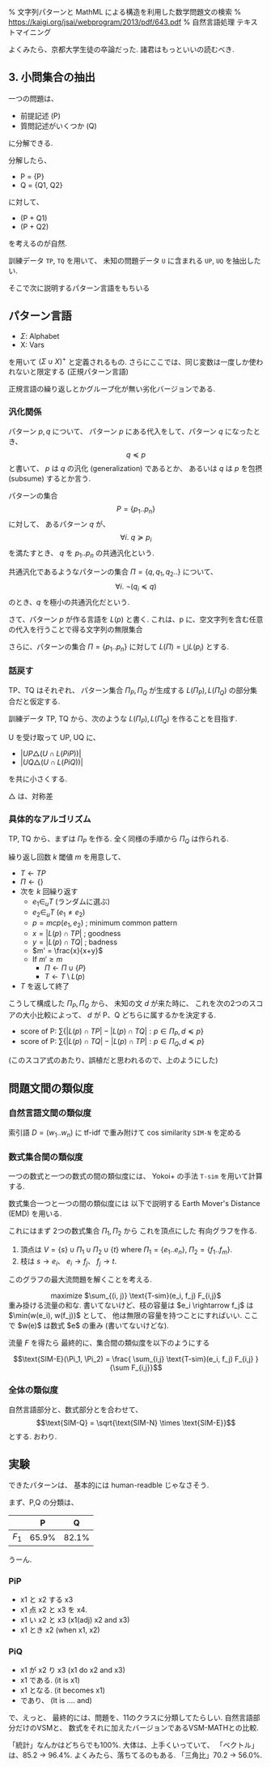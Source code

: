 % 文字列パターンと MathML による構造を利用した数学問題文の検索
% https://kaigi.org/jsai/webprogram/2013/pdf/643.pdf
% 自然言語処理 テキストマイニング

よくみたら、京都大学生徒の卒論だった.
諸君はもっといいの読むべき.

## 3. 小問集合の抽出

一つの問題は、

- 前提記述 (P)
- 質問記述がいくつか (Q)

に分解できる.

分解したら、

- P = {P}
- Q = {Q1, Q2}

に対して、
 
- (P + Q1)
- (P + Q2)

を考えるのが自然.

訓練データ `TP`, `TQ` を用いて、
未知の問題データ `U` に含まれる `UP`, `UQ` を抽出したい.

そこで次に説明するパターン言語をもちいる

## パターン言語

- $\Sigma$: Alphabet
- X: Vars

を用いて
$(\Sigma \cup X)^+$
と定義されるもの.
さらにここでは、同じ変数は一度しか使われないと限定する (正規パターン言語)

正規言語の繰り返しとかグループ化が無い劣化バージョンである.

### 汎化関係

パターン $p, q$ について、
パターン $p$ にある代入をして、パターン $q$ になったとき、
$$q \preceq p$$
と書いて、
$p$ は $q$ の汎化 (generalization) であるとか、
あるいは
$q$ は $p$ を包摂 (subsume) するとか言う.

パターンの集合
$$P = \{ p_1 .. p_n \}$$
に対して、
あるパターン $q$ が、
$$\forall i .~ q \succeq p_i$$
を満たすとき、
$q$ を $p_1 .. p_n$ の共通汎化という.

共通汎化であるようなパターンの集合
$\Pi = \{ q, q_1, q_2 .. \}$
について、
$$\forall i .~ \lnot(q_i \preceq q)$$
のとき、$q$ を極小の共通汎化だという.

さて、パターン $p$ が作る言語を $L(p)$ と書く.
これは、p に、空文字列を含む任意の代入を行うことで得る文字列の無限集合

さらに、パターンの集合
$\Pi = \{ p_1 .. p_n \}$
に対して
$L(\Pi) = \bigcup L(p_i)$
とする.

### 話戻す

TP、TQ はそれぞれ、
パターン集合
$\Pi_P, \Pi_Q$
が生成する
$L(\Pi_P), L(\Pi_Q)$
の部分集合だと仮定する.

訓練データ TP, TQ から、次のような
$L(\Pi_P), L(\Pi_Q)$
を作ることを目指す.

U を受け取って UP, UQ に、

- $|UP \triangle (U \cap L(PiP))|$
- $|UQ \triangle (U \cap L(PiQ))|$

を共に小さくする.

$\triangle$ は、対称差

### 具体的なアルゴリズム

TP, TQ から、まずは $\Pi_P$ を作る.
全く同様の手順から $\Pi_Q$ は作られる.

繰り返し回数 $k$
閾値 $m$
を用意して、

- $T \leftarrow TP$
- $\Pi \leftarrow \{\}$
- 次を $k$ 回繰り返す
    - $e_1 \in_u T$ (ランダムに選ぶ)
    - $e_2 \in_u T$ ($e_1 \ne e_2$)
    - $p = mcp(e_1, e_2)$ ; minimum common pattern
    - $x = | L(p) \cap TP |$ ; goodness
    - $y = | L(p) \cap TQ |$ ; badness
    - $m' = \frac{x}{x+y}$
    - If $m' \geq m$
        - $\Pi \leftarrow \Pi \cup \{ P \}$
        - $T \leftarrow T \setminus L(p)$
- $T$ を返して終了

こうして構成した $\Pi_P, \Pi_Q$ から、
未知の文 $d$ が来た時に、
これを次の2つのスコアの大小比較によって、
$d$ が P、Q どちらに属するかを決定する.

- score of P: $\sum \{ |L(p) \cap TP| - |L(p) \cap TQ| : p \in \Pi_P, d \preceq p \}$
- score of P: $\sum \{ |L(p) \cap TQ| - |L(p) \cap TP| : p \in \Pi_Q, d \preceq p \}$

(このスコア式のあたり、誤植だと思われるので、上のようにした)

## 問題文間の類似度

### 自然言語文間の類似度

索引語
$D = (w_1 .. w_n)$
に tf-idf で重み附けて
cos similarity `SIM-N` を定める

### 数式集合間の類似度

一つの数式と一つの数式の間の類似度には、
Yokoi+ の手法 `T-sim` を用いて計算する.

数式集合一つと一つの間の類似度には
以下で説明する
Earth Mover's Distance (EMD)
を用いる.

これにはまず
2つの数式集合 $\Pi_1, \Pi_2$ から
これを頂点にした
有向グラフを作る.

1. 頂点は
$V = \{s\} \cup \Pi_1 \cup \Pi_2 \cup \{t\}$
where
$\Pi_1 = \{e_1 .. e_n\}$,
$\Pi_2 = \{f_1 .. f_m\}$.
1. 枝は
$s \rightarrow e_i$、
$e_i \rightarrow f_j$、
$f_j \rightarrow t$.

このグラフの最大流問題を解くことを考える.
<center>
maximize $\sum_{(i, j)} \text{T-sim}(e_i, f_j) F_{i,j}$
</center>
重み掛ける流量の和な.
書いてないけど、枝の容量は
$e_i \rightarrow f_j$
は
$\min(w(e_i), w(f_j))$
として、
他は無限の容量を持つことにすればいい.
ここで $w(e)$ は数式 $e$ の重み (書いてないけどな).

流量 $F$ を得たら
最終的に、集合間の類似度を以下のようにする

$$\text{SIM-E}(\Pi_1, \Pi_2) = \frac{ \sum_{i,j} \text{T-sim}(e_i, f_j) F_{i,j} }{\sum F_{i,j}}$$

### 全体の類似度

自然言語部分と、数式部分とを合わせて、
$$\text{SIM-Q} = \sqrt{\text{SIM-N} \times \text{SIM-E}}$$
とする.
おわり.

## 実験

できたパターンは、
基本的には human-readble じゃなさそう.

まず、P,Q の分類は、

|     | P     | Q     |
| :-: | :-:   | :-:   |
| $F_1$ | 65.9% | 82.1% |

うーん.

### PiP

- x1 と x2 する x3
- x1 点 x2 と x3 を x4.
- x1 い x2 と x3 (x1(adj) x2 and x3)
- x1 とき x2 (when x1, x2)

### PiQ

- x1 が x2 り x3 (x1 do x2 and x3)
- x1 である. (it is x1)
- x1 となる. (it becomes x1)
- であり、 (It is .... and)

で、えっと、
最終的には、問題を、11のクラスに分類してたらしい.
自然言語部分だけのVSMと、
数式をそれに加えたバージョンであるVSM-MATHとの比較.

「統計」なんかはどちらでも100%.
大体は、上手くいっていて、
「ベクトル」は、85.2 $\rightarrow$ 96.4%.
よくみたら、落ちてるのもある.
「三角比」70.2 $\rightarrow$ 56.0%.
